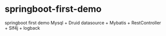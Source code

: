 # springboot-first-demo
springboot first demo
Mysql + Druid datasource + Mybatis + RestController + Slf4j + logback
